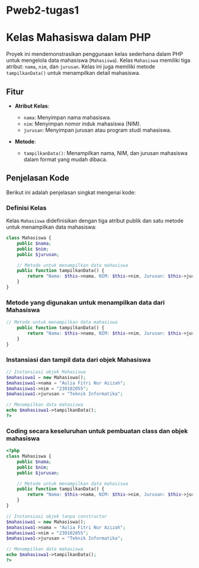 # Pweb2-tugas1
# Kelas Mahasiswa dalam PHP

Proyek ini mendemonstrasikan penggunaan kelas sederhana dalam PHP untuk mengelola data mahasiswa (`Mahasiswa`). Kelas `Mahasiswa` memiliki tiga atribut: `nama`, `nim`, dan `jurusan`. Kelas ini juga memiliki metode `tampilkanData()` untuk menampilkan detail mahasiswa.

## Fitur

- **Atribut Kelas**:
  - `nama`: Menyimpan nama mahasiswa.
  - `nim`: Menyimpan nomor induk mahasiswa (NIM).
  - `jurusan`: Menyimpan jurusan atau program studi mahasiswa.

- **Metode**:
  - `tampilkanData()`: Menampilkan nama, NIM, dan jurusan mahasiswa dalam format yang mudah dibaca.

## Penjelasan Kode

Berikut ini adalah penjelasan singkat mengenai kode:

### Definisi Kelas

Kelas `Mahasiswa` didefinisikan dengan tiga atribut publik dan satu metode untuk menampilkan data mahasiswa:

```php
class Mahasiswa {
    public $nama;
    public $nim;
    public $jurusan;

    // Metode untuk menampilkan data mahasiswa
    public function tampilkanData() {
        return "Nama: $this->nama, NIM: $this->nim, Jurusan: $this->jurusan";
    }
}
```
### Metode yang digunakan untuk menampilkan data dari Mahasiswa
```php
// Metode untuk menampilkan data mahasiswa
    public function tampilkanData() {
        return "Nama: $this->nama, NIM: $this->nim, Jurusan: $this->jurusan";
    }
}
```
### Instansiasi dan tampil data dari objek Mahasiswa
```php
// Instansiasi objek Mahasiswa
$mahasiswa1 = new Mahasiswa();
$mahasiswa1->nama = "Aulia Fitri Nur Azizah";
$mahasiswa1->nim = "230102055";
$mahasiswa1->jurusan = "Teknik Informatika";

// Menampilkan data mahasiswa
echo $mahasiswa1->tampilkanData();
?>
```
### Coding secara keseluruhan untuk pembuatan class dan objek mahasiswa
```php
<?php
class Mahasiswa {
    public $nama;
    public $nim;
    public $jurusan;

    // Metode untuk menampilkan data mahasiswa
    public function tampilkanData() {
        return "Nama: $this->nama, NIM: $this->nim, Jurusan: $this->jurusan";
    }
}

// Instansiasi objek tanpa constructor
$mahasiswa1 = new Mahasiswa();
$mahasiswa1->nama = "Aulia Fitri Nur Azizah";
$mahasiswa1->nim = "230102055";
$mahasiswa1->jurusan = "Teknik Informatika";

// Menampilkan data mahasiswa
echo $mahasiswa1->tampilkanData();
?>
```